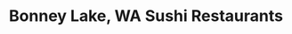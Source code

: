 ---
layout: city
title: Bonney Lake, WA Sushi Restaurants
permalink: /washington/bonney-lake/
stateAbbr: WA
stateName: Washington
cityName: Bonney Lake

---